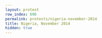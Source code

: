 ```yaml
---
layout: protest
row_index: 696
permalink: protests/nigeria-november-2014
title: Nigeria, November 2014
hidden: true
---
```


